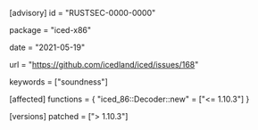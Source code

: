 [advisory]
id = "RUSTSEC-0000-0000"

package = "iced-x86"

date = "2021-05-19"

url = "https://github.com/icedland/iced/issues/168"

keywords = ["soundness"]

[affected]
functions = { "iced_86::Decoder::new" = ["<= 1.10.3"] }

[versions]
patched = ["> 1.10.3"]
